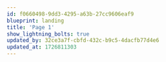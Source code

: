 ```yaml
---
id: f0660498-9dd3-4295-a63b-27cc9606eaf9
blueprint: landing
title: 'Page 1'
show_lightning_bolts: true
updated_by: 32ce3a7f-cbfd-432c-b9c5-4dacfb77d4e6
updated_at: 1726811303
---
```

